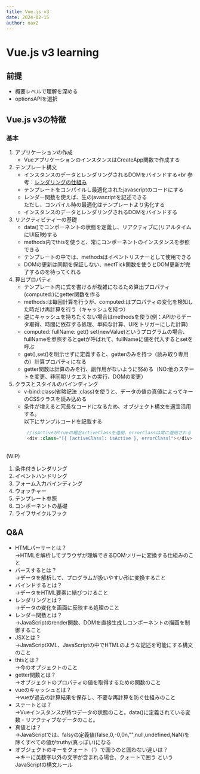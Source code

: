 ```yaml
---
title: Vue.js v3
date: 2024-02-15
author: nax2
---
```

# Vue.js v3 learning
## 前提
- 概要レベルで理解を深める
- optionsAPIを選択

## Vue.js v3の特徴
### 基本
1. アプリケーションの作成
   - VueアプリケーションのインスタンスはCreateApp関数で作成する
2. テンプレート構文
   - インスタンスのデータとレンダリングされるDOMをバインドする<br
   参考：[レンダリングの仕組み](https://ja.vuejs.org/guide/extras/rendering-mechanism.html)
   - テンプレートをコンパイルし最適化されたjavascriptのコードにする
   - レンダー関数を使えば、生のjavascriptを記述できる<br>
   ただし、コンパイル時の最適化はテンプレートより劣化する
   - インスタンスのデータとレンダリングされるDOMをバインドする
3. リアクティビティーの基礎
   - data()でコンポーネントの状態を定義し、リアクティブに(リアルタイムにUI反映)する
   - methods内でthisを使うと、常にコンポーネントのインスタンスを参照できる
   - テンプレートの中では、methodsはイベントリスナーとして使用できる
   - DOMの更新は同期を保証しない、nectTick関数を使うとDOM更新が完了するのを待ってくれる
4. 算出プロパティ
   - テンプレート内に式を書けるが複雑になるため算出プロパティ(computed:)にgetter関数を作る
   - methods:は毎回計算を行うが、computed:はプロパティの変化を検知した時だけ再計算を行う（キャッシュを持つ）
   - 逆にキャッシュを持ちたくない場合はmethodsを使う(例：APIからデータ取得、時間に依存する処理、単純な計算、UIをトリガーにした計算)
   - computed: fullName: get() set(newValue)というプログラムの場合、fullNameを参照するとgetが呼ばれて、fullNameに値を代入するとsetを呼ぶ
   - get(),set()を明示せずに定義すると、getterのみを持つ（読み取り専用の）計算プロパティになる
   - getter関数は計算のみを行、副作用がないように努める（NO:他のステートを変更、非同期リクエストの実行、DOMの変更）
5. クラスとスタイルのバインディング
   - v-bind:class(省略記法 :class)を使うと、データの値の真値によってキーのCSSクラスを読み込める
   - 条件が増えると冗長なコードになるため、オブジェクト構文を適宜活用する。<br>以下にサンプルコードを記載する
     ```js
      //isActiveがtrueの場合activeClassを適用、errorClassは常に適用される
      <div :class="[{ [activeClass]: isActive }, errorClass]"></div>
     ```
<br>(WIP)


1. 条件付きレンダリング
2. イベントハンドリング
3. フォーム入力バインディング
4. ウォッチャー
5.    テンプレート参照
6.    コンポーネントの基礎
7.    ライフサイクルフック



## Q&A
- HTMLパーサーとは？<br>→HTMLを解析してブラウザが理解できるDOMツリーに変換する仕組みのこと
- パースするとは？<br>→データを解析して、プログラムが扱いやすい形に変換すること　
- バインドするとは？<br>→データをHTML要素に結びつけること
- レンダリングとは？<br>→データの変化を画面に反映する処理のこと
- レンダー関数とは？<br>→JavaScriptのrender関数、DOMを直接生成しコンポーネントの描画を制御すること
- JSXとは？<br>→JavaScriptXML、JavaScriptの中でHTMLのような記述を可能にする構文のこと
- thisとは？<br>→今のオブジェクトのこと
- getter関数とは？<br>→オブジェクトのプロパティの値を取得するための関数のこと
- vueのキャッシュとは？<br>→vueが過去の計算結果を保存し、不要な再計算を防ぐ仕組みのこと
- ステートとは？<br>→Vueインスタンスが持つデータの状態のこと。data()に定義されている変数・リアクティブなデータのこと。
- 真値とは？<br>→JavaScriptでは、falsyの定義値(false,0,-0,0n,"",null,undefined,NaN)を除くすべての値がtruthy(真っぽい)になる
- オブジェクトのキーをクォート（’）で囲うのと囲わない違いは？<br>→キーに英数字以外の文字が含まれる場合、クォートで囲う というJavaScriptの構文ルール